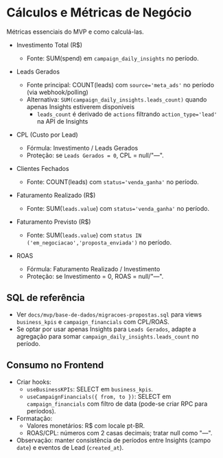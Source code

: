 # Cálculos e Métricas de Negócio

Métricas essenciais do MVP e como calculá-las.

- Investimento Total (R$)
  - Fonte: SUM(spend) em `campaign_daily_insights` no período.

- Leads Gerados
  - Fonte principal: COUNT(leads) com `source='meta_ads'` no período (via webhook/polling)
  - Alternativa: `SUM(campaign_daily_insights.leads_count)` quando apenas Insights estiverem disponíveis
    - `leads_count` é derivado de `actions` filtrando `action_type='lead'` na API de Insights

- CPL (Custo por Lead)
  - Fórmula: Investimento / Leads Gerados
  - Proteção: se `Leads Gerados = 0`, CPL = null/"—".

- Clientes Fechados
  - Fonte: COUNT(leads) com `status='venda_ganha'` no período.

- Faturamento Realizado (R$)
  - Fonte: SUM(`leads.value`) com `status='venda_ganha'` no período.

- Faturamento Previsto (R$)
  - Fonte: SUM(`leads.value`) com `status IN ('em_negociacao','proposta_enviada')` no período.

- ROAS
  - Fórmula: Faturamento Realizado / Investimento
  - Proteção: se Investimento = 0, ROAS = null/"—".

## SQL de referência
- Ver `docs/mvp/base-de-dados/migracoes-propostas.sql` para views `business_kpis` e `campaign_financials` com CPL/ROAS.
 - Se optar por usar apenas Insights para `Leads Gerados`, adapte a agregação para somar `campaign_daily_insights.leads_count` no período.

## Consumo no Frontend
- Criar hooks:
  - `useBusinessKPIs`: SELECT em `business_kpis`.
  - `useCampaignFinancials({ from, to })`: SELECT em `campaign_financials` com filtro de data (pode-se criar RPC para períodos).
- Formatação:
  - Valores monetários: R$ com locale pt-BR.
  - ROAS/CPL: números com 2 casas decimais; tratar null como "—".
 - Observação: manter consistência de períodos entre Insights (campo `date`) e eventos de Lead (`created_at`).